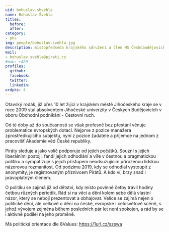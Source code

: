 ```yaml
---
uid: bohuslav.shvehla
name: Bohuslav Švehla
titles:
  before:
  after:
category:
- pks
img: people/bohuslav.svehla.jpg
description: místopředseda krajského sdružení a člen MS Českobudějovicko
mail:
- bohuslav.svehla@pirati.cz
#mob: +420
profiles:
  github:
  facebook:				
  twitter:
  linkedin:
ordpks: 4 
---
```

Otavský rodák, již přes 10 let žijící v krajském městě Jihočeského kraje se v roce 2009 stal absolventem Jihočeské univerzity v Českých Budějovicích v oboru Obchodní podnikání - Cestovní ruch.

Od té doby až do současnosti se však profesně bez přestání věnuje problematice evropských dotací. Nejprve z pozice manažera zprostředkujícího subjektu, nyní z pozice žadatele a příjemce na jednom z pracovišť Akademie věd České republiky.

Piráty sleduje a jako volič podporuje od jejich počátků. Souzní s jejich liberálními postoji, fandí jejich odhodlání a víře v čestnou a pragmatickou politiku a sympatizuje s jejich přístupem neodsuzujícím přirozenou lidskou názorovou rozmanitost. Od podzimu 2019, kdy se odhodlal vystoupit z anonymity, je registrovaným příznivcem Pirátů. A kdo ví, brzy snad i právoplatným členem.

O politiku se zajímá již od dětství, kdy místo povinné četby trávil hodiny četbou různých periodik. Rád si na věci a dění kolem sebe dělá vlastní názor, který se nebojí prezentovat a obhajovat. Velice se zajímá nejen o politické dění, ale celkově o dění na české, evropské i celosvětové scéně, s jehož vývojem zejména během posledních pár let není spokojen, a rád by se i aktivně podílel na jeho proměně.

Má politická orientace dle 8Values: https://1url.cz/szswa

